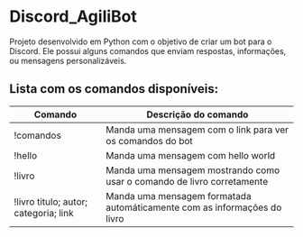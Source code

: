 # Discord_AgiliBot

Projeto desenvolvido em Python com o objetivo de criar um bot para o Discord. Ele possui alguns comandos que enviam respostas, informações, ou mensagens personalizáveis.


## Lista com os comandos disponíveis:

| Comando                                  | Descrição do comando                                                     |
|------------------------------------------|--------------------------------------------------------------------------|
| !comandos                                | Manda uma mensagem com o link para ver os comandos do bot                |
| !hello                                   | Manda uma mensagem com hello world                                       |
| !livro                                   | Manda uma mensagem mostrando como usar o comando de livro corretamente   |
| !livro titulo; autor; categoria; link    | Manda uma mensagem formatada automáticamente com as informações do livro |
